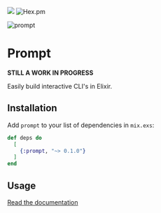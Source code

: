 ![](https://github.com/silbermm/prompt/workflows/Build/badge.svg)
![Hex.pm](https://img.shields.io/hexpm/v/prompt?style=flat-square)

![prompt](https://user-images.githubusercontent.com/42816/115970793-cd762b00-a512-11eb-929f-590ad97bbab9.png)


# Prompt

**STILL A WORK IN PROGRESS**

Easily build interactive CLI's in Elixir. 

## Installation

Add `prompt` to your list of dependencies in `mix.exs`:

```elixir
def deps do
  [
    {:prompt, "~> 0.1.0"}
  ]
end
```

## Usage

[Read the documentation](https://hexdocs.pm/prompt/Prompt.html)

